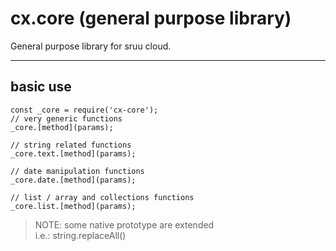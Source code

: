 # cx.core (general purpose library)
General purpose library for sruu cloud.

---



## basic use
```
const _core = require('cx-core');
// very generic functions
_core.[method](params);

// string related functions
_core.text.[method](params);

// date manipulation functions
_core.date.[method](params);

// list / array and collections functions
_core.list.[method](params);

```

>NOTE: some native prototype are extended
> <br />i.e.: string.replaceAll()

